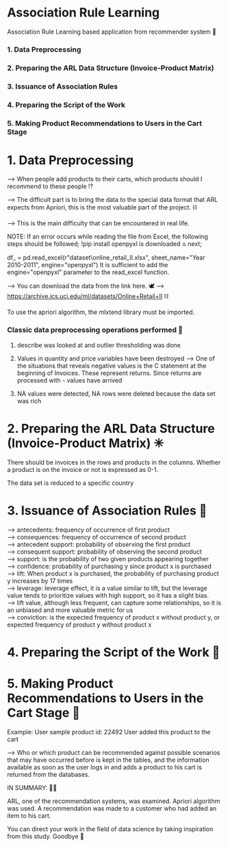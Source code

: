 # Association Rule Learning
Association Rule Learning based application from recommender system 🤞 

### 1. Data Preprocessing
### 2. Preparing the ARL Data Structure (Invoice-Product Matrix)
### 3. Issuance of Association Rules
### 4. Preparing the Script of the Work
### 5. Making Product Recommendations to Users in the Cart Stage

# 1. Data Preprocessing

--> When people add products to their carts, which products should I recommend to these people ⁉

--> The difficult part is to bring the data to the special data format that ARL expects from Apriori, this is the most valuable part of the project. ⛓ 

--> This is the main difficulty that can be encountered in real life.


NOTE: If an error occurs while reading the file from Excel, the following steps should be followed;
!pip install openpyxl is downloaded  🔝
next; 

df_ = pd.read_excel(r"dataset\online_retail_II.xlsx", sheet_name="Year 2010-2011", engine="openpyxl")
It is sufficient to add the engine="openpyxl" parameter to the read_excel function.

-->  You can download the data from the link here.   🕊     --> https://archive.ics.uci.edu/ml/datasets/Online+Retail+II   ⛓ 
 
To use the apriori algorithm, the mlxtend library must be imported.

### Classic data preprocessing operations performed  📁
  1) describe was looked at and outlier thresholding was done
  2) Values in quantity and price variables have been destroyed
  --> One of the situations that reveals negative values is the C statement at the beginning of Invoices. These represent returns. Since returns are processed with - values have arrived

3) NA values were detected, NA rows were deleted because the data set was rich

# 2. Preparing the ARL Data Structure (Invoice-Product Matrix) ✳


There should be invoices in the rows and products in the columns. Whether a product is on the invoice or not is expressed as 0-1.

The data set is reduced to a specific country

# 3. Issuance of Association Rules 🍪 

--> antecedents: frequency of occurrence of first product <br/>
--> consequences: frequency of occurrence of second product  <br/>
--> antecedent support: probability of observing the first product  <br/>
--> consequent support: probability of observing the second product  <br/>
--> support: is the probability of two given products appearing together  <br/>
--> confidence: probability of purchasing y since product x is purchased  <br/>
--> lift: When product x is purchased, the probability of purchasing product y increases by 17 times  <br/>
--> leverage: leverage effect, it is a value similar to lift, but the leverage value tends to prioritize values with high support, so it has a slight bias.  <br/>
--> lift value, although less frequent, can capture some relationships, so it is an unbiased and more valuable metric for us  <br/>
--> conviction: is the expected frequency of product x without product y, or expected frequency of product y without product x  <br/>

# 4. Preparing the Script of the Work 📜


# 5. Making Product Recommendations to Users in the Cart Stage  🛒


 Example:
 User sample product id: 22492
 User added this product to the cart

--> Who or which product can be recommended against possible scenarios that may have occurred before is kept in the tables, and the information available as soon as the user logs in and adds a product to his cart is returned from the databases.


IN SUMMARY: 👩‍🎤

ARL, one of the recommendation systems, was examined. Apriori algorithm was used. A recommendation was made to a customer who had added an item to his cart.

You can direct your work in the field of data science by taking inspiration from this study.
Goodbye 👋

















